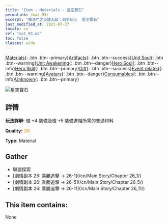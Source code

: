 ```yaml
---
title: "Item - Materials - 星空寶石"
permalink: /mat_93/
excerpt: "魔法门之英雄无敌：战争纪元  星空寶石"
last_modified_at: 2021-07-27
locale: cn
ref: "mat_93.md"
toc: false
classes: wide
---
```

 [Materials](/ItemsCN/){: .btn .btn--primary}[Artifacts](/ItemsCN/Artifacts/){: .btn .btn--success}[Unit Soul](/ItemsCN/UnitSoul/){: .btn .btn--warning}[Unit Awakening](/ItemsCN/UnitAwakening/){: .btn .btn--danger}[Hero Soul](/ItemsCN/HeroSoul/){: .btn .btn--info}[Hero Skill](/ItemsCN/HeroSkill/){: .btn .btn--primary}[Gift](/ItemsCN/Gift/){: .btn .btn--success}[Event related](/ItemsCN/Events/){: .btn .btn--warning}[Avatars](/ItemsCN/Avatars/){: .btn .btn--danger}[Consumables](/ItemsCN/Consumables/){: .btn .btn--info}[Unknown](/ItemsCN/Unknown/){: .btn .btn--primary}

 ![星空寶石](/images/t/i_cailiao_baoshi3.png)

## 詳情
 **玩法詳解:** 橙 +4 裝備及橙 +5 裝備進階所需的普通材料

 **Quality:** <span style="color: #FF8C00">OK</span>

 **Type:** Material

## Gather

*    聯盟探索 
*    [劇情副本 26: 乘勝追擊 -> 26-1](/cn/Main Story/Chapter 26_1/) 
*    [劇情副本 26: 乘勝追擊 -> 26-5](/cn/Main Story/Chapter 26_5/) 
*    [劇情副本 26: 乘勝追擊 -> 26-11](/cn/Main Story/Chapter 26_11/) 

## This item contains:

  None

